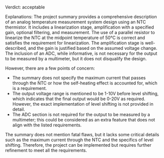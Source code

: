 Verdict: acceptable

Explanations: 
The project summary provides a comprehensive description of an analog temperature measurement system design using an NTC thermistor. It includes a linearization stage, amplification with a specified gain, optional filtering, and measurement. The use of a parallel resistor to linearize the NTC at the midpoint temperature of 50°C is correct and satisfies the requirement for linearization. The amplification stage is well-described, and the gain is justified based on the assumed voltage change. The inclusion of an ADC, while informative, is not necessary for the output to be measured by a multimeter, but it does not disqualify the design.

However, there are a few points of concern:
- The summary does not specify the maximum current that passes through the NTC or how the self-heating effect is accounted for, which is a requirement.
- The output voltage range is mentioned to be 1-10V before level shifting, which indicates that the final output would be 0-20V as required. However, the exact implementation of level shifting is not provided in detail.
- The ADC section is not required for the output to be measured by a multimeter; this could be considered as an extra feature that does not align with the listed requirements.

The summary does not mention fatal flaws, but it lacks some critical details such as the maximum current through the NTC and the specifics of level shifting. Therefore, the project can be implemented but requires further refinement to meet all the requirements.